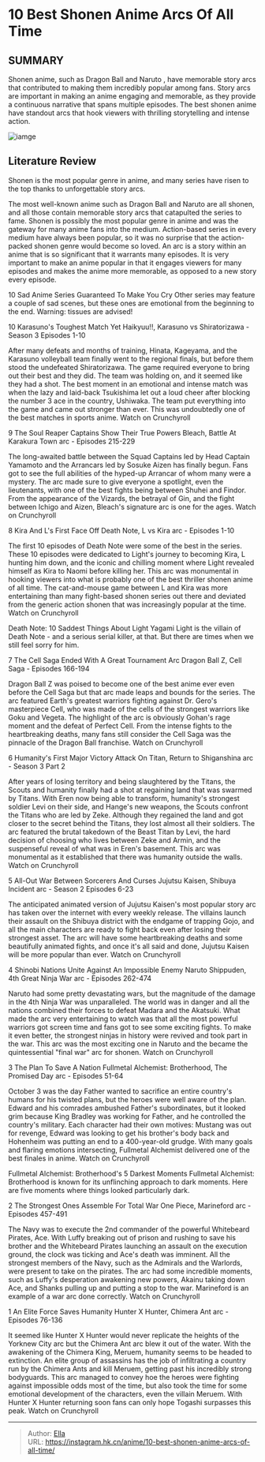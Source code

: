# 10 Best Shonen Anime Arcs Of All Time


## SUMMARY 


 Shonen anime, such as 
Dragon Ball
 and 
Naruto
, have memorable story arcs that contributed to making them incredibly popular among fans. 
 Story arcs are important in making an anime engaging and memorable, as they provide a continuous narrative that spans multiple episodes. 
 The best shonen anime have standout arcs that hook viewers with thrilling storytelling and intense action. 

![iamge](https://static1.srcdn.com/wordpress/wp-content/uploads/2023/11/madara-levi-and-sukuna.jpg)

## Literature Review

Shonen is the most popular genre in anime, and many series have risen to the top thanks to unforgettable story arcs.




The most well-known anime such as Dragon Ball and Naruto are all shonen, and all those contain memorable story arcs that catapulted the series to fame.
Shonen is possibly the most popular genre in anime and was the gateway for many anime fans into the medium. Action-based series in every medium have always been popular, so it was no surprise that the action-packed shonen genre would become so loved. An arc is a story within an anime that is so significant that it warrants many episodes. It is very important to make an anime popular in that it engages viewers for many episodes and makes the anime more memorable, as opposed to a new story every episode.
            
 
 10 Sad Anime Series Guaranteed To Make You Cry 
Other series may feature a couple of sad scenes, but these ones are emotional from the beginning to the end. Warning: tissues are advised!












 








 10  Karasuno&#39;s Toughest Match Yet 
Haikyuu!!, Karasuno vs Shiratorizawa - Season 3 Episodes 1-10


 







After many defeats and months of training, Hinata, Kageyama, and the Karasuno volleyball team finally went to the regional finals, but before them stood the undefeated Shiratorizawa. The game required everyone to bring out their best and they did. The team was holding on, and it seemed like they had a shot. The best moment in an emotional and intense match was when the lazy and laid-back Tsukishima let out a loud cheer after blocking the number 3 ace in the country, Ushiwaka. The team put everything into the game and came out stronger than ever. This was undoubtedly one of the best matches in sports anime.
Watch on Crunchyroll





 9  The Soul Reaper Captains Show Their True Powers 
Bleach, Battle At Karakura Town arc - Episodes 215-229
        

The long-awaited battle between the Squad Captains led by Head Captain Yamamoto and the Arrancars led by Sosuke Aizen has finally begun. Fans got to see the full abilities of the hyped-up Arrancar of whom many were a mystery. The arc made sure to give everyone a spotlight, even the lieutenants, with one of the best fights being between Shuhei and Findor. From the appearance of the Vizards, the betrayal of Gin, and the fight between Ichigo and Aizen, Bleach&#39;s signature arc is one for the ages.
Watch on Crunchyroll





 8  Kira And L&#39;s First Face Off 
Death Note, L vs Kira arc - Episodes 1-10
        

The first 10 episodes of Death Note were some of the best in the series. These 10 episodes were dedicated to Light&#39;s journey to becoming Kira, L hunting him down, and the iconic and chilling moment where Light revealed himself as Kira to Naomi before killing her. This arc was monumental in hooking viewers into what is probably one of the best thriller shonen anime of all time. The cat-and-mouse game between L and Kira was more entertaining than many fight-based shonen series out there and deviated from the generic action shonen that was increasingly popular at the time.
Watch on Crunchyroll
            
 
 Death Note: 10 Saddest Things About Light Yagami 
Light is the villain of Death Note - and a serious serial killer, at that. But there are times when we still feel sorry for him. 








 7  The Cell Saga Ended With A Great Tournament Arc 
Dragon Ball Z, Cell Saga - Episodes 166-194
        

Dragon Ball Z was poised to become one of the best anime ever even before the Cell Saga but that arc made leaps and bounds for the series. The arc featured Earth&#39;s greatest warriors fighting against Dr. Gero&#39;s masterpiece Cell, who was made of the cells of the strongest warriors like Goku and Vegeta. The highlight of the arc is obviously Gohan&#39;s rage moment and the defeat of Perfect Cell. From the intense fights to the heartbreaking deaths, many fans still consider the Cell Saga was the pinnacle of the Dragon Ball franchise.
Watch on Crunchyroll





 6  Humanity&#39;s First Major Victory 
Attack On Titan, Return to Shiganshina arc - Season 3 Part 2
        

After years of losing territory and being slaughtered by the Titans, the Scouts and humanity finally had a shot at regaining land that was swarmed by Titans. With Eren now being able to transform, humanity&#39;s strongest soldier Levi on their side, and Hange&#39;s new weapons, the Scouts confront the Titans who are led by Zeke. Although they regained the land and got closer to the secret behind the Titans, they lost almost all their soldiers. The arc featured the brutal takedown of the Beast Titan by Levi, the hard decision of choosing who lives between Zeke and Armin, and the suspenseful reveal of what was in Eren&#39;s basement. This arc was monumental as it established that there was humanity outside the walls.
Watch on Crunchyroll





 5  All-Out War Between Sorcerers And Curses 
Jujutsu Kaisen, Shibuya Incident arc - Season 2 Episodes 6-23


 







The anticipated animated version of Jujutsu Kaisen&#39;s most popular story arc has taken over the internet with every weekly release. The villains launch their assault on the Shibuya district with the endgame of trapping Gojo, and all the main characters are ready to fight back even after losing their strongest asset. The arc will have some heartbreaking deaths and some beautifully animated fights, and once it&#39;s all said and done, Jujutsu Kaisen will be more popular than ever. 
Watch on Crunchyroll





 4  Shinobi Nations Unite Against An Impossible Enemy 
Naruto Shippuden, 4th Great Ninja War arc - Episodes 262-474
        

Naruto had some pretty devastating wars, but the magnitude of the damage in the 4th Ninja War was unparalleled. The world was in danger and all the nations combined their forces to defeat Madara and the Akatsuki. What made the arc very entertaining to watch was that all the most powerful warriors got screen time and fans got to see some exciting fights. To make it even better, the strongest ninjas in history were revived and took part in the war. This arc was the most exciting one in Naruto and the became the quintessential &#34;final war&#34; arc for shonen.
Watch on Crunchyroll





 3  The Plan To Save A Nation 
Fullmetal Alchemist: Brotherhood, The Promised Day arc - Episodes 51-64
        

October 3 was the day Father wanted to sacrifice an entire country&#39;s humans for his twisted plans, but the heroes were well aware of the plan. Edward and his comrades ambushed Father&#39;s subordinates, but it looked grim because King Bradley was working for Father, and he controlled the country&#39;s military. Each character had their own motives: Mustang was out for revenge, Edward was looking to get his brother&#39;s body back and Hohenheim was putting an end to a 400-year-old grudge. With many goals and flaring emotions intersecting, Fullmetal Alchemist delivered one of the best finales in anime.
Watch on Crunchyroll
            
 
 Fullmetal Alchemist: Brotherhood&#39;s 5 Darkest Moments 
Fullmetal Alchemist: Brotherhood is known for its unflinching approach to dark moments. Here are five moments where things looked particularly dark.








 2  The Strongest Ones Assemble For Total War 
One Piece, Marineford arc - Episodes 457-491
        

The Navy was to execute the 2nd commander of the powerful Whitebeard Pirates, Ace. With Luffy breaking out of prison and rushing to save his brother and the Whitebeard Pirates launching an assault on the execution ground, the clock was ticking and Ace&#39;s death was imminent. All the strongest members of the Navy, such as the Admirals and the Warlords, were present to take on the pirates. The arc had some incredible moments, such as Luffy&#39;s desperation awakening new powers, Akainu taking down Ace, and Shanks pulling up and putting a stop to the war. Marineford is an example of a war arc done correctly.
Watch on Crunchyroll





 1  An Elite Force Saves Humanity 
Hunter X Hunter, Chimera Ant arc - Episodes 76-136


 







It seemed like Hunter X Hunter would never replicate the heights of the Yorknew City arc but the Chimera Ant arc blew it out of the water. With the awakening of the Chimera King, Meruem, humanity seems to be headed to extinction. An elite group of assassins has the job of infiltrating a country run by the Chimera Ants and kill Meruem, getting past his incredibly strong bodyguards. This arc managed to convey hoe the heroes were fighting against impossible odds most of the time, but also took the time for some emotional development of the characters, even the villain Meruem. With Hunter X Hunter returning soon fans can only hope Togashi surpasses this peak.
Watch on Crunchyroll

---

> Author: [Ella](https://instagram.hk.cn/)  
> URL: https://instagram.hk.cn/anime/10-best-shonen-anime-arcs-of-all-time/  

